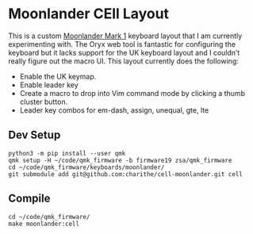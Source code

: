 # Moonlander CEll Layout

This is a custom [Moonlander Mark 1](https://www.zsa.io/moonlander/) keyboard layout that I am currently experimenting with. The Oryx web tool is fantastic for configuring the keyboard but it lacks support for the UK keyboard layout and I couldn’t really figure out the macro UI. This layout currently does the following:

- Enable the UK keymap.
- Enable leader key
- Create a macro to drop into Vim command mode by clicking a thumb cluster button.
- Leader key combos for em-dash, assign, unequal, gte, lte 

## Dev Setup

```
python3 -m pip install --user qmk
qmk setup -H ~/code/qmk_firmware -b firmware19 zsa/qmk_firmware
cd ~/code/qmk_firmware/keyboards/moonlander/
git submodule add git@github.com:charithe/cell-moonlander.git cell
```

## Compile

```
cd ~/code/qmk_firmware/ 
make moonlander:cell
```
